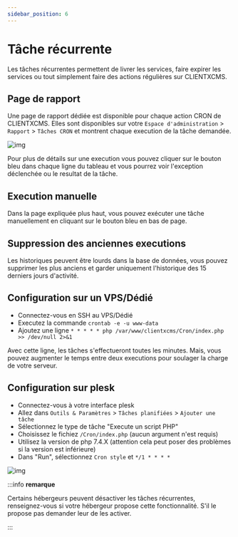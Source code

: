 ```yaml
---
sidebar_position: 6
---
```


# Tâche récurrente

Les tâches récurrentes permettent de livrer les services, faire expirer les services ou tout simplement faire des actions régulières sur CLIENTXCMS. 


## Page de rapport 


Une page de rapport dédiée est disponible pour chaque action CRON de CLIENTXCMS. Elles sont disponibles sur votre  `Espace d'administration` > `Rapport` > `Tâches CRON` et montrent chaque execution de la tâche demandée.


![img](https://media.discordapp.net/attachments/598633976768364544/860289527163256832/unknown.png)


Pour plus de détails sur une execution vous pouvez cliquer sur le bouton bleu dans chaque ligne du tableau et vous pourrez voir l'exception déclenchée ou le resultat de la tâche.

## Execution manuelle
Dans la page expliquée plus haut, vous pouvez exécuter une tâche manuellement en cliquant sur le bouton bleu en bas de page.

## Suppression des anciennes executions
Les historiques peuvent être lourds dans la base de données, vous pouvez supprimer les plus anciens et garder uniquement l'historique des 15 derniers jours d'activité.

## Configuration sur un VPS/Dédié
- Connectez-vous en SSH au VPS/Dédié
- Executez la commande `crontab -e -u www-data`
- Ajoutez une ligne ```* * * * * php /var/www/clientxcms/Cron/index.php >> /dev/null 2>&1```

Avec cette ligne, les tâches s'effectueront toutes les minutes. Mais, vous pouvez augmenter le temps entre deux executions pour soulager la charge de votre serveur.

## Configuration sur plesk
- Connectez-vous à votre interface plesk
- Allez dans `Outils & Paramètres` > `Tâches planifiées` > `Ajouter une tâche`
- Sélectionnez le type de tâche "Execute un script PHP"
- Choisissez le fichiez `/Cron/index.php` (aucun argument n'est requis)
- Utilisez la version de php 7.4.X (attention cela peut poser des problèmes si la version est inférieure)
- Dans "Run", sélectionnez `Cron style` et `*/1 * * * *`

![img](https://media.discordapp.net/attachments/598633976768364544/860287152838672394/unknown.png)

:::info **remarque**

Certains hébergeurs peuvent désactiver les tâches récurrentes, renseignez-vous si votre hébergeur propose cette fonctionnalité.
S'il le propose pas demander leur de les activer. 

:::